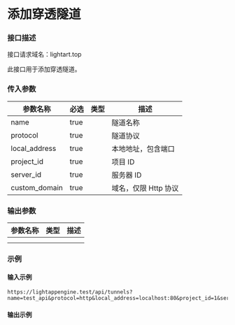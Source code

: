 # 添加穿透隧道

### 接口描述

接口请求域名：lightart.top

此接口用于添加穿透隧道。

### 传入参数

<table><thead><tr><th>参数名称</th><th data-type="checkbox">必选</th><th data-type="select">类型</th><th>描述</th></tr></thead><tbody><tr><td>name</td><td>true</td><td></td><td>隧道名称</td></tr><tr><td>protocol</td><td>true</td><td></td><td>隧道协议</td></tr><tr><td>local_address</td><td>true</td><td></td><td>本地地址，包含端口</td></tr><tr><td>project_id</td><td>true</td><td></td><td>项目 ID</td></tr><tr><td>server_id</td><td>true</td><td></td><td>服务器 ID</td></tr><tr><td>custom_domain</td><td>true</td><td></td><td>域名，仅限 Http 协议</td></tr></tbody></table>

### 输出参数

<table><thead><tr><th>参数名称</th><th data-type="select">类型</th><th>描述</th></tr></thead><tbody><tr><td></td><td></td><td></td></tr><tr><td></td><td></td><td></td></tr></tbody></table>

### 示例

#### 输入示例

```
https://lightappengine.test/api/tunnels?name=test_api&protocol=http&local_address=localhost:80&project_id=1&server_id=3&custom_domain=helloworld.com
```

#### 输出示例


